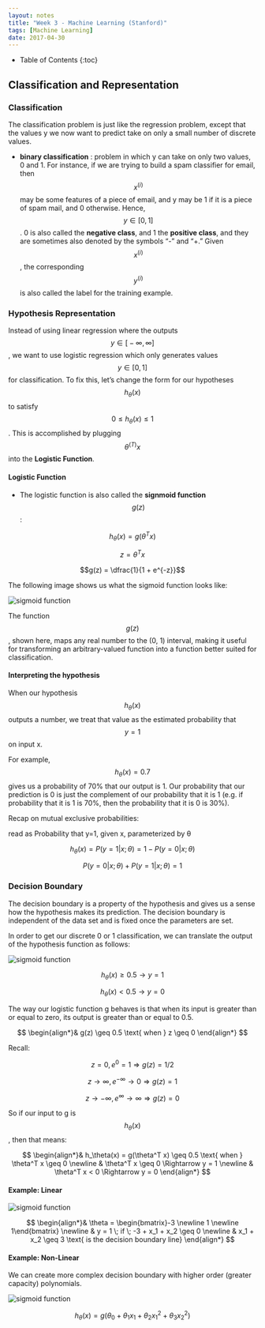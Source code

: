 ```yaml
---
layout: notes
title: "Week 3 - Machine Learning (Stanford)"
tags: [Machine Learning]        
date: 2017-04-30     
---
```


- Table of Contents
{:toc}

## Classification and Representation

### Classification
The classification problem is just like the regression problem, except that the values y we now want to predict take on only a small number of discrete values. 
* **binary classification** : problem in which y can take on only two values, 0 and 1. For instance, if we are trying to build a spam classifier for email, then $$x^{(i)}$$ may be some features of a piece of email, and y may be 1 if it is a piece of spam mail, and 0 otherwise. Hence, $$ y \in \big[ 0,1 \big]$$. 0 is also called the **negative class**, and 1 the **positive class**, and they are sometimes also denoted by the symbols “-” and “+.” Given $$x^{(i)}$$, the corresponding $$y^{(i)}$$ is also called the label for the training example.

### Hypothesis Representation
Instead of using linear regression where the outputs $$ y \in \big[ - \infty,\infty \big]$$, we want to use logistic regression which only generates values  $$ y \in \big[ 0,1 \big]$$ for classification.  To fix this, let’s change the form for our hypotheses $$h_\theta(x)$$ to satisfy $$0\leq h_\theta(x) \leq1$$. This is accomplished by plugging $$\theta^{(T)}x $$ into the **Logistic Function**.

#### Logistic Function
* The logistic function is also called the **signmoid function** $$g(z)$$:

$$h_\theta (x) = g ( \theta^T x ) $$

$$z = \theta^T x$$

$$g(z) = \dfrac{1}{1 + e^{-z}}$$

The following image shows us what the sigmoid function looks like:

![sigmoid function]({{site.url}}/notes/Machine_Learning/week3/images/sigmoid.png)

The function $$g(z)$$, shown here, maps any real number to the (0, 1) interval, making it useful for transforming an arbitrary-valued function into a function better suited for classification.

#### Interpreting the hypothesis
When our hypothesis $$h_\theta (x)$$ outputs a number, we treat that value as the estimated probability that $$y = 1$$ on input x.

For example, $$h_\theta (x) = 0.7$$ gives us a probability of 70% that our output is 1. Our probability that our prediction is 0 is just the complement of our probability that it is 1 (e.g. if probability that it is 1 is 70%, then the probability that it is 0 is 30%).

Recap on mutual exclusive probabilities:

read as Probability that y=1, given x, parameterized by θ

$$h_\theta(x) = P(y=1 | x ; \theta) = 1 - P(y=0 | x ; \theta) $$

$$P(y = 0 | x;\theta) + P(y = 1 | x ; \theta) = 1 $$

### Decision Boundary
The decision boundary is a property of the hypothesis and gives us a sense how the hypothesis makes its prediction. The decision boundary is independent of the data set and is fixed once the parameters are set.

In order to get our discrete 0 or 1 classification, we can translate the output of the hypothesis function as follows:

![sigmoid function]({{site.url}}/notes/Machine_Learning/week3/images/sigmoid2.png)

$$ h_\theta(x) \geq 0.5 \rightarrow y = 1$$

$$h_\theta(x) < 0.5 \rightarrow y = 0$$

The way our logistic function g behaves is that when its input is greater than or equal to zero, its output is greater than or equal to 0.5.

$$ \begin{align*}& g(z) \geq 0.5 \text{ when } z \geq 0 \end{align*} $$

Recall:

$$ z=0, e^{0}=1 \Rightarrow g(z)=1/2 $$

$$ z \to \infty, e^{-\infty} \to 0 \Rightarrow g(z)=1 $$

$$ z \to -\infty, e^{\infty}\to \infty \Rightarrow g(z)=0 $$

So if our input to g is $$ h_\theta(x) $$ , then that means:

$$ \begin{align*}& h_\theta(x) = g(\theta^T x) \geq 0.5  \text{ when } \theta^T x \geq 0 \newline & \theta^T x \geq 0 \Rightarrow y = 1 \newline & \theta^T x < 0 \Rightarrow y = 0 \end{align*} $$

#### Example: Linear 
![sigmoid function]({{site.url}}/notes/Machine_Learning/week3/images/linear_decision_boundary.png)

$$ \begin{align*}& \theta = \begin{bmatrix}-3 \newline 1 \newline 1\end{bmatrix} \newline & y = 1 \; if \; -3 + x_1 + x_2 \geq 0 \newline & x_1 + x_2 \geq 3 \text{ is the decision boundary line} \end{align*} $$

#### Example: Non-Linear
We can create more complex decision boundary with higher order (greater capacity) polynomials.

![sigmoid function]({{site.url}}/notes/Machine_Learning/week3/images/nonlinear_decision_boundary.png)

$$ h_\theta(x) = g(\theta_0 + \theta_1 x_1+ \theta_2 x_1^2 + \theta_3 x_2^2)$$
